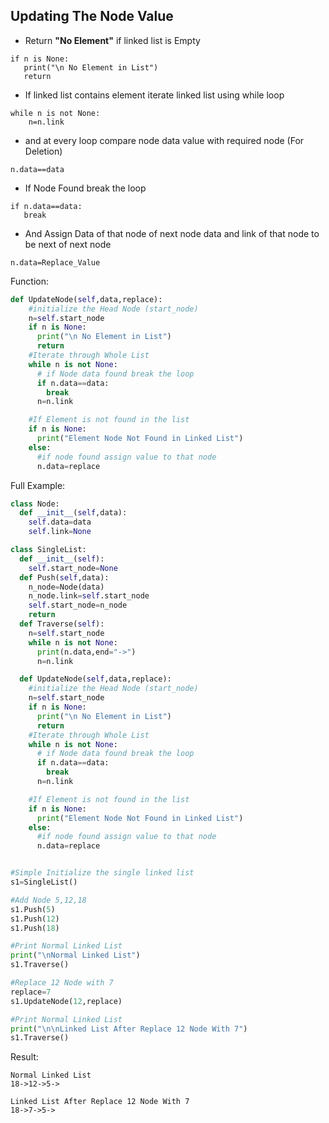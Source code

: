## Updating The Node Value

- Return **"No Element"** if linked list is Empty
```
if n is None:
   print("\n No Element in List")
   return
```
- If linked list contains element iterate linked list using while loop
```
while n is not None:
    n=n.link
```    
- and at every loop compare node data value with required node (For Deletion)
```
n.data==data
```
- If Node Found break the loop
```
if n.data==data:
   break
```
- And Assign Data of that node of next node data and link of that node to be next of next node
```
n.data=Replace_Value
```
Function:
```python
def UpdateNode(self,data,replace):
    #initialize the Head Node (start_node)
    n=self.start_node
    if n is None:
      print("\n No Element in List")
      return
    #Iterate through Whole List
    while n is not None:
      # if Node data found break the loop
      if n.data==data:
        break
      n=n.link

    #If Element is not found in the list
    if n is None:
      print("Element Node Not Found in Linked List")
    else:
      #if node found assign value to that node
      n.data=replace
```

Full Example:
```python
class Node:
  def __init__(self,data):
    self.data=data
    self.link=None

class SingleList:
  def __init__(self):
    self.start_node=None
  def Push(self,data):
    n_node=Node(data)
    n_node.link=self.start_node
    self.start_node=n_node
    return
  def Traverse(self):
    n=self.start_node
    while n is not None:
      print(n.data,end="->")
      n=n.link

  def UpdateNode(self,data,replace):
    #initialize the Head Node (start_node)
    n=self.start_node
    if n is None:
      print("\n No Element in List")
      return
    #Iterate through Whole List
    while n is not None:
      # if Node data found break the loop
      if n.data==data:
        break
      n=n.link

    #If Element is not found in the list
    if n is None:
      print("Element Node Not Found in Linked List")
    else:
      #if node found assign value to that node
      n.data=replace


#Simple Initialize the single linked list
s1=SingleList()

#Add Node 5,12,18
s1.Push(5)
s1.Push(12)
s1.Push(18)

#Print Normal Linked List
print("\nNormal Linked List")
s1.Traverse()

#Replace 12 Node with 7
replace=7
s1.UpdateNode(12,replace)

#Print Normal Linked List
print("\n\nLinked List After Replace 12 Node With 7")
s1.Traverse()

```

Result:
```
Normal Linked List
18->12->5->

Linked List After Replace 12 Node With 7
18->7->5->
```
